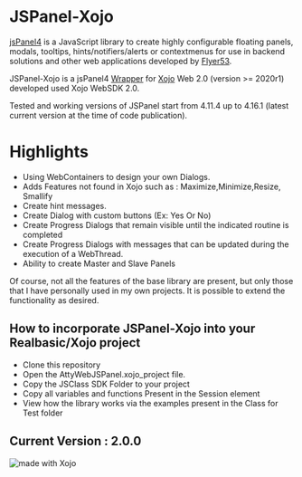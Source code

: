 # JSPanel-Xojo

[jsPanel4](https://github.com/Flyer53/jsPanel4) is a JavaScript library to create highly configurable floating panels, modals, tooltips, hints/notifiers/alerts or contextmenus for use in backend solutions and other web applications developed by [Flyer53](https://github.com/Flyer53/jsPanel4).

JSPanel-Xojo is a jsPanel4 [Wrapper](https://en.wikipedia.org/wiki/Wrapper) for [Xojo](https://xojo.com/) Web 2.0  (version >= 2020r1)  developed used Xojo WebSDK 2.0.

Tested and working versions of JSPanel start from 4.11.4 up to 4.16.1 (latest current version at the time of code publication).

# Highlights

- Using WebContainers to design your own Dialogs.
- Adds Features not found in Xojo such as : Maximize,Minimize,Resize, Smallify
- Create hint messages.
- Create Dialog with custom buttons (Ex: Yes Or No)
- Create Progress Dialogs that remain visible until the indicated routine is completed
- Create Progress Dialogs with messages that can be updated during the execution of a WebThread.
- Ability to create Master and Slave Panels

Of course, not all the features of the base library are present, but only those that I have personally used in my own projects. It is possible to extend the functionality as desired.

## How to incorporate JSPanel-Xojo into your Realbasic/Xojo project

- Clone this repository
- Open the AttyWebJSPanel.xojo_project file.
- Copy the JSClass SDK Folder to your project
- Copy all variables and functions Present in the Session element
- View how the library works via the examples present in the Class for Test folder

## Current Version : 2.0.0

![made with Xojo](https://xojo.com/account/mwx/mwx_long.png)